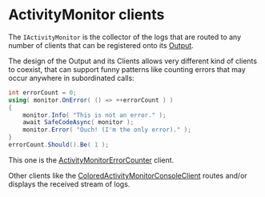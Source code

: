 # ActivityMonitor clients

The `IActivityMonitor` is the collector of the logs that
are routed to any number of clients that can be registered onto its [Output](../IActivityMonitorOutput.cs).

The design of the Output and its Clients allows very different kind of
clients to coexist, that can support funny patterns like counting errors that may
occur anywhere in subordinated calls:

```csharp
int errorCount = 0;
using( monitor.OnError( () => ++errorCount ) )
{
    monitor.Info( "This is not an error." );
    await SafeCodeAsync( monitor );
    monitor.Error( "Ouch! (I'm the only error)." );
}
errorCount.Should().Be( 1 );

```

This one is the [ActivityMonitorErrorCounter](ActivityMonitorErrorCounter.cs) client.

Other clients like the [ColoredActivityMonitorConsoleClient](ColoredActivityMonitorConsoleClient.cs) routes
and/or displays the received stream of logs.

